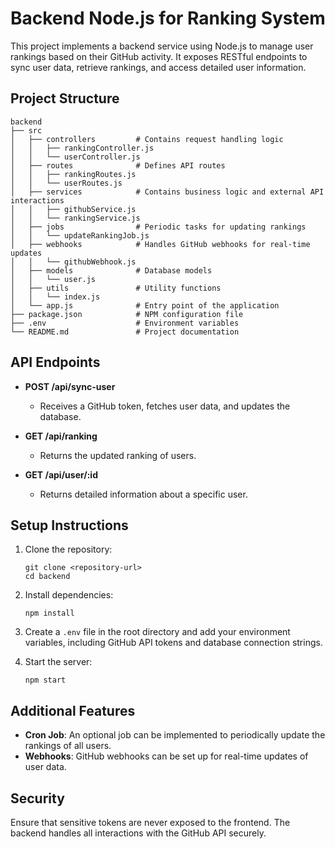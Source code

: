 # Backend Node.js for Ranking System

This project implements a backend service using Node.js to manage user rankings based on their GitHub activity. It exposes RESTful endpoints to sync user data, retrieve rankings, and access detailed user information.

## Project Structure

```
backend
├── src
│   ├── controllers         # Contains request handling logic
│   │   ├── rankingController.js
│   │   └── userController.js
│   ├── routes              # Defines API routes
│   │   ├── rankingRoutes.js
│   │   └── userRoutes.js
│   ├── services            # Contains business logic and external API interactions
│   │   ├── githubService.js
│   │   └── rankingService.js
│   ├── jobs                # Periodic tasks for updating rankings
│   │   └── updateRankingJob.js
│   ├── webhooks            # Handles GitHub webhooks for real-time updates
│   │   └── githubWebhook.js
│   ├── models              # Database models
│   │   └── user.js
│   ├── utils               # Utility functions
│   │   └── index.js
│   └── app.js              # Entry point of the application
├── package.json            # NPM configuration file
├── .env                    # Environment variables
└── README.md               # Project documentation
```

## API Endpoints

- **POST /api/sync-user**
  - Receives a GitHub token, fetches user data, and updates the database.
  
- **GET /api/ranking**
  - Returns the updated ranking of users.

- **GET /api/user/:id**
  - Returns detailed information about a specific user.

## Setup Instructions

1. Clone the repository:
   ```
   git clone <repository-url>
   cd backend
   ```

2. Install dependencies:
   ```
   npm install
   ```

3. Create a `.env` file in the root directory and add your environment variables, including GitHub API tokens and database connection strings.

4. Start the server:
   ```
   npm start
   ```

## Additional Features

- **Cron Job**: An optional job can be implemented to periodically update the rankings of all users.
- **Webhooks**: GitHub webhooks can be set up for real-time updates of user data.

## Security

Ensure that sensitive tokens are never exposed to the frontend. The backend handles all interactions with the GitHub API securely.